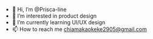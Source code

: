 - 👋 Hi, I’m @Prisca-line
- 👀 I’m interested in product design
- 🌱 I’m currently learning UI/UX design
- 📫 How to reach me chiamakaokeke2905@gmail.com

<!---
Prisca-line/Prisca-line is a ✨ special ✨ repository because its `README.md` (this file) appears on your GitHub profile.
You can click the Preview link to take a look at your changes.
--->
